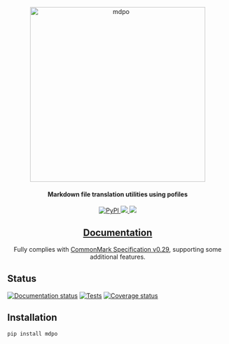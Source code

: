 <p align="center">
  <a href="https://github.com/mondeja/mdpo"><img src="https://raw.githubusercontent.com/mondeja/mdpo/master/mdpo.png" alt="mdpo" width="400"></a>
</h1>

<h4 align="center">Markdown file translation utilities using pofiles</h4>

<p align="center">
  <a href="https://pypi.org/project/mdpo/">
    <img src="https://img.shields.io/pypi/v/mdpo"
         alt="PyPI">
  </a>
  <a href="https://pypi.org/project/mdpo/">
    <img src="https://img.shields.io/pypi/pyversions/mdpo?logo=python&logoColor=aaaaaa&labelColor=333333">
  </a>
  <a href="https://github.com/mondeja/mdpo/blob/master/LICENSE">
    <img src="https://img.shields.io/pypi/l/mdpo?color=light-green">
  </a>
</p>

<h2 align="center">
  <a href="https://mdpo.readthedocs.io/en/latest/">Documentation</a>
</h2>

<p align="center">
Fully complies with <a href="https://spec.commonmark.org/0.29">CommonMark Specification v0.29</a>,
supporting some additional features.
</p>

## Status

[![Documentation status][doc-image]][doc-link]
[![Tests][tests-image]][tests-link]
[![Coverage status][coverage-image]][coverage-link]

## Installation

```bash
pip install mdpo
```

[tests-image]: https://img.shields.io/travis/mondeja/mdpo?label=tests
[tests-link]: https://travis-ci.com/github/mondeja/mdpo
[coverage-image]: https://coveralls.io/repos/github/mondeja/mdpo/badge.svg
[coverage-link]: https://coveralls.io/github/mondeja/mdpo
[doc-image]: https://readthedocs.org/projects/mdpo/badge/?version=latest
[pre-commit-ci-image]: https://results.pre-commit.ci/badge/github/mondeja/mdpo/master.svg
[doc-link]: https://mdpo.readthedocs.io/en/latest/
[md4c-build-link]: https://github.com/mity/md4c/wiki/Building-MD4C
[process-locales-script-link]: https://github.com/mondeja/mdpo/blob/master/process-locales.py
[spanish-readme-link]: https://github.com/mondeja/mdpo/blob/master/locale/readme/es.md
[pre-commit-ci-link]: https://results.pre-commit.ci/latest/github/mondeja/mdpo/master

